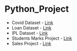 # Python_Project
 + Covid Dataset - [Link](Covid_Dataset)
 + Loan Dataset - [Link](IPL_Dataset)
 + IPL Dataset - [Link](IPL_Dataset)
 + Students Marks Project - [Link](Student_data)
 + Sales Project - [Link](Sales_data)
